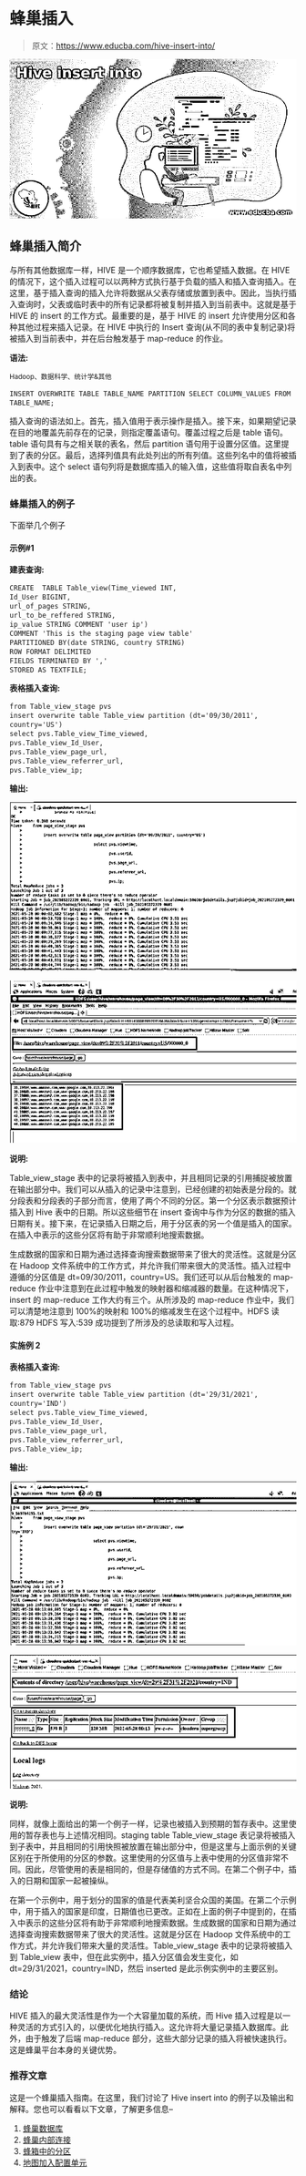 # 蜂巢插入

> 原文：<https://www.educba.com/hive-insert-into/>

![Hive insert into](img/be30c643f31cacb74bd1bc016865921f.png)



## 蜂巢插入简介

与所有其他数据库一样，HIVE 是一个顺序数据库，它也希望插入数据。在 HIVE 的情况下，这个插入过程可以以两种方式执行基于负载的插入和插入查询插入。在这里，基于插入查询的插入允许将数据从父表存储或放置到表中。因此，当执行插入查询时，父表或临时表中的所有记录都将被复制并插入到当前表中。这就是基于 HIVE 的 insert 的工作方式。最重要的是，基于 HIVE 的 insert 允许使用分区和各种其他过程来插入记录。在 HIVE 中执行的 Insert 查询(从不同的表中复制记录)将被插入到当前表中，并在后台触发基于 map-reduce 的作业。

**语法:**

<small>Hadoop、数据科学、统计学&其他</small>

```
INSERT OVERWRITE TABLE TABLE_NAME PARTITION SELECT COLUMN_VALUES FROM TABLE_NAME;
```

插入查询的语法如上。首先，插入值用于表示操作是插入。接下来，如果期望记录在目的地覆盖先前存在的记录，则指定覆盖语句。覆盖过程之后是 table 语句。table 语句具有与之相关联的表名，然后 partition 语句用于设置分区值。这里提到了表的分区。最后，选择列值具有此处列出的所有列值。这些列名中的值将被插入到表中。这个 select 语句列将是数据库插入的输入值，这些值将取自表名中列出的表。

### 蜂巢插入的例子

下面举几个例子

#### 示例#1

**建表查询:**

```
CREATE  TABLE Table_view(Time_viewed INT,
Id_User BIGINT,
url_of_pages STRING,
url_to_be_reffered STRING,
ip_value STRING COMMENT 'user ip')
COMMENT 'This is the staging page view table'
PARTITIONED BY(date STRING, country STRING)
ROW FORMAT DELIMITED
FIELDS TERMINATED BY ','
STORED AS TEXTFILE;
```

**表格插入查询:**

```
from Table_view_stage pvs
insert overwrite table Table_view partition (dt='09/30/2011', country='US')
select pvs.Table_view_Time_viewed,
pvs.Table_view_Id_User,
pvs.Table_view_page_url,
pvs.Table_view_referrer_url,
pvs.Table_view_ip;
```

**输出:**

![Hive insert into output 1](img/4cd168c536df979f61f71450836bf1f0.png)



![Hive insert into output 1.2](img/efffe93c50a9d1267bd7e8c6a5f34398.png)



**说明:**

Table_view_stage 表中的记录将被插入到表中，并且相同记录的引用捕捉被放置在输出部分中。我们可以从插入的记录中注意到，已经创建的初始表是分段的。就分段表和分段表的子部分而言，使用了两个不同的分区。第一个分区表示数据预计插入到 Hive 表中的日期。所以这些细节在 insert 查询中与作为分区的数据的插入日期有关。接下来，在记录插入日期之后，用于分区表的另一个值是插入的国家。在插入中表示的这些分区将有助于非常顺利地搜索数据。

生成数据的国家和日期为通过选择查询搜索数据带来了很大的灵活性。这就是分区在 Hadoop 文件系统中的工作方式，并允许我们带来很大的灵活性。插入过程中遵循的分区值是 dt=09/30/2011，country=US。我们还可以从后台触发的 map-reduce 作业中注意到在此过程中触发的映射器和缩减器的数量。在这种情况下，insert 的 map-reduce 工作大约有三个。从所涉及的 map-reduce 作业中，我们可以清楚地注意到 100%的映射和 100%的缩减发生在这个过程中。HDFS 读取:879 HDFS 写入:539 成功提到了所涉及的总读取和写入过程。

#### 实施例 2

**表格插入查询:**

```
from Table_view_stage pvs
insert overwrite table Table_view partition (dt='29/31/2021', country='IND')
select pvs.Table_view_Time_viewed,
pvs.Table_view_Id_User,
pvs.Table_view_page_url,
pvs.Table_view_referrer_url,
pvs.Table_view_ip;
```

**输出:**

![Table insertion query output 2](img/2e7c716791f96c9cf15ae85660209354.png)



![output 2.2](img/978e15bd449922bc7480f871743461af.png)



**说明:**

同样，就像上面给出的第一个例子一样，记录也被插入到预期的暂存表中。这里使用的暂存表也与上述情况相同。staging table Table_view_stage 表记录将被插入到子表中，并且相同的引用快照被放置在输出部分中，但是这里与上面示例的关键区别在于所使用的分区的参数。这里使用的分区值与上表中使用的分区值非常不同。因此，尽管使用的表是相同的，但是存储值的方式不同。在第二个例子中，插入的日期和国家一起被操纵。

在第一个示例中，用于划分的国家的值是代表美利坚合众国的美国。在第二个示例中，用于插入的国家是印度，日期值也已更改。正如在上面的例子中提到的，在插入中表示的这些分区将有助于非常顺利地搜索数据。生成数据的国家和日期为通过选择查询搜索数据带来了很大的灵活性。这就是分区在 Hadoop 文件系统中的工作方式，并允许我们带来大量的灵活性。Table_view_stage 表中的记录将被插入到 Table_view 表中，但在此实例中，插入分区值会发生变化，如 dt=29/31/2021，country=IND，然后 inserted 是此示例实例中的主要区别。

### 结论

HIVE 插入的最大灵活性是作为一个大容量加载的系统，而 Hive 插入过程是以一种灵活的方式引入的，以便优化地执行插入。这允许将大量记录插入数据库。此外，由于触发了后端 map-reduce 部分，这些大部分记录的插入将被快速执行。这是蜂巢平台本身的关键优势。

### 推荐文章

这是一个蜂巢插入指南。在这里，我们讨论了 Hive insert into 的例子以及输出和解释。您也可以看看以下文章，了解更多信息–

1.  [蜂巢数据库](https://www.educba.com/hive-database/)
2.  [蜂巢内部连接](https://www.educba.com/hive-inner-join/)
3.  [蜂箱中的分区](https://www.educba.com/partitioning-in-hive/)
4.  [地图加入配置单元](https://www.educba.com/map-join-in-hive/)





